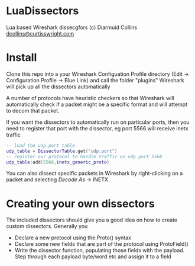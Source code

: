 # LuaDissectors


Lua based Wireshark dissecgfors
(c) Diarmuid Collins dcollins@curtisswright.com



# Install

Clone this repo into a your Wireshark Configuation Profile directory (Edit -> Configuration Profile -> Blue Link) and call the folder "plugins"
Wireshark will pick up all the dissectors automatically

A number of protocols have heuristic checkers so that Wireshark will automatically check if a packet might be a specific format and will attempt to decom that packet.

If you want the dissectors to automatically run on particular ports, then you need to register that port with the dissector, eg port 5566 will receive inetx traffic
```lua
-- load the udp.port table
udp_table = DissectorTable.get("udp.port")
-- register our protocol to handle traffic on udp port 5566
udp_table:add(5566,inetx_generic_proto)
```

You can also dissect specific packets in Wireshark by right-clicking on a packet and selecting _Decode As_ -> INETX


# Creating your own dissectors

The included dissectors should give you a good idea on how to create custom dissectors. Generally you 
* Declare a new protocol using the Proto() syntax 
* Declare some new fields that are part of the protocol using ProtoField()
* Write the dissector function, populating those fields with the payload. Step through each payload byte/word etc and assign it to a field

